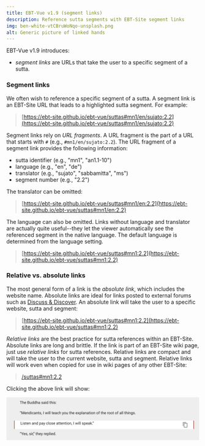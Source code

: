 ```yaml
---
title: EBT-Vue v1.9 (segment links)
description: Reference sutta segments with EBT-Site segment links 
img: ben-white-vtCBruWoNqo-unsplash.png
alt: Generic picture of linked hands
---
```

EBT-Vue v1.9 introduces: 

* _segment links_ are URLs that take the user to a specific segment of a sutta.

### Segment links
We often wish to reference a specific segment of a sutta.
A segment link is an EBT-Site URL that leads to a highlighted sutta segment.
For example:

> [https://ebt-site.github.io/ebt-vue/suttas#mn1/en/sujato:2.2](https://ebt-site.github.io/ebt-vue/suttas#mn1/en/sujato:2.2)

Segment links rely on _URL fragments_. 
A URL fragment is the part of a URL that starts with `#` 
(e.g., `#mn1/en/sujato:2.2`).
The URL fragment of a segment link provides the following information:

* sutta identifier (e.g., "mn1", "an1.1-10")
* language (e.g., "en", "de")
* translator (e.g., "sujato", "sabbamitta", "ms")
* segment number (e.g., "2.2")

The translator can be omitted:

> [https://ebt-site.github.io/ebt-vue/suttas#mn1/en:2.2](https://ebt-site.github.io/ebt-vue/suttas#mn1/en:2.2)

The language can also be omitted.
Links without language and translator are actually quite useful--they let
the viewer automatically see the referenced segment in the native language.
The default language is determined from the language setting.

> [https://ebt-site.github.io/ebt-vue/suttas#mn1:2.2](https://ebt-site.github.io/ebt-vue/suttas#mn1:2.2)

### Relative vs. absolute links
The most general form of a link is the _absolute link_, 
which includes the website name.
Absolute links are ideal for links posted to external forums such as 
[Discuss & Discover](https://discourse.suttacentral.net/).
An absolute link will take the user to a specific website, sutta and segment:

> [https://ebt-site.github.io/ebt-vue/suttas#mn1:2.2](https://ebt-site.github.io/ebt-vue/suttas#mn1:2.2)

_Relative links_ are the best practice for sutta references within an EBT-Site.
Absolute links are long and brittle.
If the link is part of an EBT-Site wiki page,
just use _relative links_ for sutta references.
Relative links are compact 
and will take the user to the current website, sutta and segment. 
Relative links will work even when copied for use in wiki pages
of any other EBT-Site:

> [/suttas#mn1:2.2](/suttas#mn1_2.2)

Clicking the above link will show:


<img src="/mn1_2.2.png" class="ebt-image"/>
